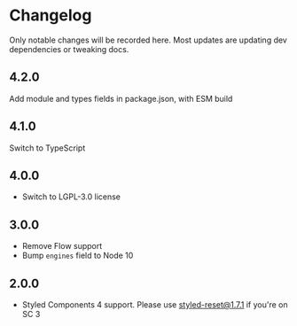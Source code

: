 # Changelog

Only notable changes will be recorded here. Most updates are updating dev
dependencies or tweaking docs.

## 4.2.0

Add module and types fields in package.json, with ESM build

## 4.1.0

Switch to TypeScript

## 4.0.0

* Switch to LGPL-3.0 license

## 3.0.0

* Remove Flow support
* Bump `engines` field to Node 10

## 2.0.0

* Styled Components 4 support. Please use styled-reset@1.7.1 if you're on SC 3
